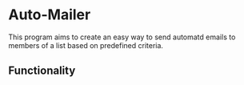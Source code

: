 Auto-Mailer
============

This program aims to create an easy way to send automatd emails to members of a list based on predefined criteria.

Functionality
-------------


